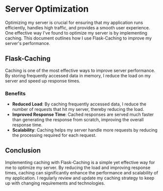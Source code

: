 # Server Optimization

Optimizing my server is crucial for ensuring that my application runs efficiently, handles high traffic, and provides a smooth user experience. One effective way I've found to optimize my server is by implementing caching. This document outlines how I use Flask-Caching to improve my server's performance.

## Flask-Caching

Caching is one of the most effective ways to improve server performance. By storing frequently accessed data in memory, I reduce the load on my server and speed up response times.

### Benefits

-   **Reduced Load**: By caching frequently accessed data, I reduce the number of requests that hit my server, thereby reducing the load.
-   **Improved Response Time**: Cached responses are served much faster than generating the response from scratch, improving the overall response time.
-   **Scalability**: Caching helps my server handle more requests by reducing the processing required for each request.

## Conclusion

Implementing caching with Flask-Caching is a simple yet effective way for me to optimize my server. By reducing the load and improving response times, caching can significantly enhance the performance and scalability of my application. I regularly review and update my caching strategy to keep up with changing requirements and technologies.
